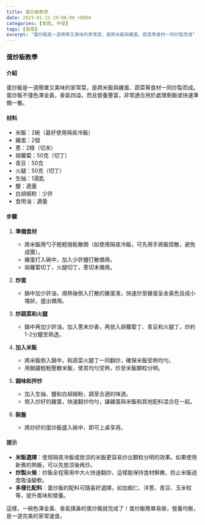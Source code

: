 ```yaml
---
title: 蛋炒飯教學
date: 2023-01-12 19:00:00 +0800
categories: [食譜, 中餐]
tags: [食譜] 
excerpt: "蛋炒飯是一道簡單又美味的家常菜，是將米飯與雞蛋、蔬菜等食材一同炒製而成"
---
```


### 蛋炒飯教學

#### 介紹
蛋炒飯是一道簡單又美味的家常菜，是將米飯與雞蛋、蔬菜等食材一同炒製而成。蛋炒飯不僅色澤金黃，香氣四溢，而且營養豐富，非常適合用於處理剩飯或快速準備一餐。

#### 材料
- 米飯：2碗（最好使用隔夜冷飯）
- 雞蛋：2個
- 蔥：2根（切末）
- 胡蘿蔔：50克（切丁）
- 青豆：50克
- 火腿：50克（切丁）
- 生抽：1湯匙
- 鹽：適量
- 白胡椒粉：少許
- 食用油：適量

#### 步驟

1. **準備食材**
   - 將米飯用勺子輕輕撥鬆散開（如使用隔夜冷飯，可先用手將飯捏散，避免成團）。
   - 雞蛋打入碗中，加入少許鹽打散備用。
   - 胡蘿蔔切丁，火腿切丁，蔥切末備用。

2. **炒蛋**
   - 鍋中加少許油，燒熱後倒入打散的雞蛋液，快速炒至雞蛋呈金黃色且成小塊狀，盛出備用。

3. **炒蔬菜和火腿**
   - 鍋中再加少許油，加入蔥末炒香，再放入胡蘿蔔丁、青豆和火腿丁，炒約1-2分鐘至熟透。

4. **加入米飯**
   - 將米飯倒入鍋中，和蔬菜火腿丁一同翻炒，確保米飯受熱均勻。
   - 用鍋鏟輕輕壓散米飯，使其均勻受熱，炒至米飯顆粒分明。

5. **調味和拌炒**
   - 加入生抽、鹽和白胡椒粉，調至合適的味道。
   - 倒入炒好的雞蛋，快速翻炒均勻，讓雞蛋與米飯和其他配料混合在一起。

6. **裝盤**
   - 將炒好的蛋炒飯盛入碗中，即可上桌享用。

#### 提示
- **米飯選擇**：使用隔夜冷飯或放涼的米飯更容易炒出顆粒分明的效果。如果使用新煮的熱飯，可以先放涼後再炒。
- **炒製火候**：炒飯全程需用中大火快速翻炒，這樣能保持食材鮮嫩，防止米飯過度吸油變軟。
- **多樣化配料**：蛋炒飯的配料可隨喜好選擇，如加蝦仁、洋蔥、青豆、玉米粒等，提升風味和營養。

這樣，一碗色澤金黃、香氣撲鼻的蛋炒飯就完成了！蛋炒飯簡單易做，營養均衡，是一道完美的家常速食。
